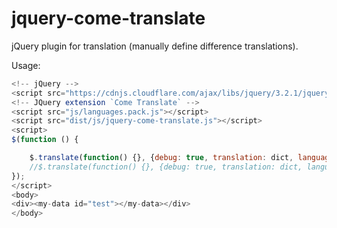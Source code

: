 # jquery-come-translate
jQuery plugin for translation (manually define difference translations).

Usage:
```javascript
<!-- jQuery -->
<script src="https://cdnjs.cloudflare.com/ajax/libs/jquery/3.2.1/jquery.min.js"></script>
<!-- JQuery extension `Come Translate` -->
<script src="js/languages.pack.js"></script>
<script src="dist/js/jquery-come-translate.js"></script>
<script>
$(function () {

    $.translate(function() {}, {debug: true, translation: dict, language: 'zhTW', attribute: 'my-data'});
    //$.translate(function() {}, {debug: true, translation: dict, language: $.language('enUS'), attribute: 'my-data'});
});
</script>
<body>
<div><my-data id="test"></my-data></div>
</body>
```
